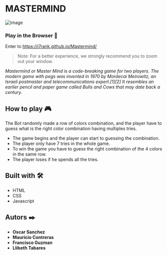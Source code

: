 # MASTERMIND
![image](https://user-images.githubusercontent.com/65993425/107110020-7a91af00-6812-11eb-8418-1e7846272c9c.png)
### Play in the Browser 🔧
Enter to https://i7rank.github.io/Mastermind/

>Note: For a better experience, we strongly recommend you to zoom out your window.

_Mastermind or Master Mind is a code-breaking game for two players. The modern game with pegs was invented in 1970 by Mordecai Meirowitz, an Israeli postmaster and telecommunications expert.[1][2] It resembles an earlier pencil and paper game called Bulls and Cows that may date back a century._

## How to play 🎮

The Bot randomly made a row of colors combination, and the player have to guess what is the right color combination having multiples tries.  

- The game begins and the player can start to guessing the combination.
- The player only have 7 tries in the whole game.
- To win the game you have to guess the right combination of the 4 colors in the same row.
- The player loses if he spends all the tries.


## Built with 🛠️

* HTML
* CSS
* Javascript

## Autors ✒️
* **Oscar Sanchez**  
* **Mauricio Contreras**  
* **Francisco Guzman**  
* **Llibeth Tabares**  
